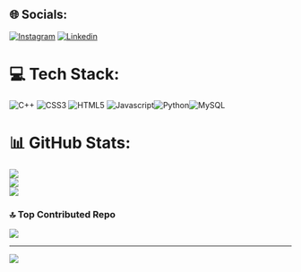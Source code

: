 
## 🌐 Socials:
[![Instagram](https://img.shields.io/badge/Instagram-E4405F?style=for-the-badge&logo=instagram&logoColor=white)](https://instagram.com/nicolasreeis_) [![Linkedin](https://img.shields.io/badge/LinkedIn-0077B5?style=for-the-badge&logo=linkedin&logoColor=white)](https://www.linkedin.com/in/nicolas-reis-5b105025a/)

# 💻 Tech Stack:
![C++](https://img.shields.io/badge/C%2B%2B-00599C?style=for-the-badge&logo=c%2B%2B&logoColor=white) ![CSS3](https://img.shields.io/badge/CSS3-1572B6?style=for-the-badge&logo=css3&logoColor=white) ![HTML5](https://img.shields.io/badge/HTML5-E34F26?style=for-the-badge&logo=html5&logoColor=white)
![Javascript](https://img.shields.io/badge/JavaScript-323330?style=for-the-badge&logo=javascript&logoColor=F7DF1E)![Python](https://img.shields.io/badge/Python-14354C?style=for-the-badge&logo=python&logoColor=white)![MySQL](https://img.shields.io/badge/MySQL-00000F?style=for-the-badge&logo=mysql&logoColor=white)
# 📊 GitHub Stats:
![](https://github-readme-stats.vercel.app/api?username=nicolasreisdev&theme=dark&hide_border=false&include_all_commits=false&count_private=false)<br/>
![](https://github-readme-streak-stats.herokuapp.com/?user=nicolasreisdev&theme=dark&hide_border=false)<br/>
![](https://github-readme-stats.vercel.app/api/top-langs/?username=nicolasreisdev&theme=dark&hide_border=false&include_all_commits=false&count_private=false&layout=compact)

### 🔝 Top Contributed Repo
![](https://github-contributor-stats.vercel.app/api?username=nicolasreisdev&limit=5&theme=dark&combine_all_yearly_contributions=true)

---
[![](https://visitcount.itsvg.in/api?id=nicolasreisdev&icon=0&color=0)](https://visitcount.itsvg.in)

<!-- Proudly created with GPRM ( https://gprm.itsvg.in ) -->
